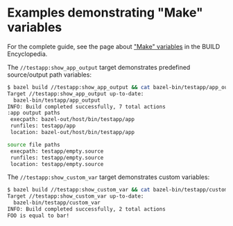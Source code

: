 # Examples demonstrating "Make" variables

For the complete guide, see the page about ["Make"
variables](https://docs.bazel.build/versions/master/be/make-variables.html) in
the BUILD Encyclopedia.

The `//testapp:show_app_output` target demonstrates predefined source/output
path variables:
```sh
$ bazel build //testapp:show_app_output && cat bazel-bin/testapp/app_output
Target //testapp:show_app_output up-to-date:
  bazel-bin/testapp/app_output
INFO: Build completed successfully, 7 total actions
:app output paths
 execpath: bazel-out/host/bin/testapp/app
 runfiles: testapp/app
 location: bazel-out/host/bin/testapp/app

source file paths
 execpath: testapp/empty.source
 runfiles: testapp/empty.source
 location: testapp/empty.source
```

The `//testapp:show_custom_var` target demonstrates custom variables:
```sh
$ bazel build //testapp:show_custom_var && cat bazel-bin/testapp/custom_var
Target //testapp:show_custom_var up-to-date:
  bazel-bin/testapp/custom_var
INFO: Build completed successfully, 2 total actions
FOO is equal to bar!
```

